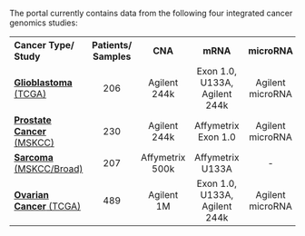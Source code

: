 The portal currently contains data from the following four integrated cancer genomics studies:

<center>
<table>
	<tr>
		<th align="left">Cancer Type/ Study</th>
		<th>Patients/ Samples</th>
		<th>CNA</th>
		<th>mRNA</th>
		<th>microRNA</th>
		<th>Methylation</th>
		<th>Mutation Sequencing</th>
		<th>Raw Data</th>
		<th>Last Update</th>
	</tr>
	<tr class="rowcolor">
		<td><a href="http://www.nature.com/nature/journal/v455/n7216/full/nature07385.html"><b>Glioblastoma</b> (TCGA)</a></td>
		<td align="center"><center>206</center></td>
		<td align="center">Agilent 244k</td>
		<td align="center">Exon 1.0, U133A,<br>Agilent 244k</td>
		<td align="center">Agilent microRNA</td>
		<td align="center">-</td>
		<td align="center">600 genes</td>
		<td align="center"><a href="http://tcga-data.nci.nih.gov/tcga/">TCGA</a></td>
		<td align="center">2010/03/31</td>
	</tr>
	<tr>
		<td><a href="http://www.cell.com/cancer-cell/fulltext/S1535-6108(10)00238-2"><b>Prostate Cancer</b> (MSKCC)</a></td>
		<td align="center"><center>230</center></td>
		<td align="center">Agilent 244k</td>
		<td align="center">Affymetrix Exon 1.0</td>
		<td align="center">Agilent microRNA</td>
		<td align="center">-</td>
		<td align="center">120 genes</td>
		<td align="center"><a href="http://www.ncbi.nlm.nih.gov/geo/query/acc.cgi?acc=GSE21032">GEO</a>, <a href="http://cbio.mskcc.org/cancergenomics/prostate/data/">MSKCC</a></td>
		<td align="center">2010/06/24</td>
	</tr>
	<tr class="rowcolor">
		<td><a href="http://www.nature.com/ng/journal/vaop/ncurrent/full/ng.619.html"><b>Sarcoma</b> (MSKCC/Broad)</a></td>
		<td align="center"><center>207</center></td>
		<td align="center">Affymetrix 500k</td>
		<td align="center">Affymetrix U133A</td>
		<td align="center">-</td>
		<td align="center">-</td>
		<td align="center">226 genes</td>
		<td align="center"><a href="http://www.ncbi.nlm.nih.gov/geo/query/acc.cgi?acc=GSE21124">GEO</a></td>
		<td align="center">2010/07/06</td>
	</tr>
	<tr>
		<td><a href="http://www.nature.com/nature/journal/v474/n7353/full/nature10166.html
"><b>Ovarian Cancer</b> (TCGA)</a></td>
		<td align="center"><center>489</center></td>
		<td align="center">Agilent 1M</td>
		<td align="center">Exon 1.0, U133A,<br>Agilent 244k</td>
		<td align="center">Agilent microRNA</td>
		<td align="center">Infinium 27</td>
		<td align="center">whole exome</td>
		<td align="center"><a href="http://tcga-data.nci.nih.gov/tcga/">TCGA</a></td>
		<td align="center">2010/11/15</td>
	</tr>
</table>
</center>
